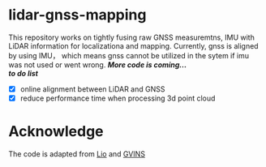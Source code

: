 # lidar-gnss-mapping

This repository works on tightly fusing raw GNSS measuremtns, IMU with LiDAR information for localizationa and mapping.
Currently, gnss is aligned by using IMU， which means gnss cannot be utilized in the sytem if imu was not used or went wrong.
***More code is coming...***  
***to do list***
- [x] online alignment between LiDAR and GNSS
- [x] reduce performance time when processing 3d point cloud
# Acknowledge
The code is adapted from [Lio](https://github.com/hyye/lio-mapping) and [GVINS](https://github.com/HKUST-Aerial-Robotics/GVINS)
